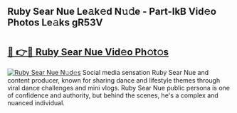## Ruby Sear Nue Le𝚊k𝚎d N𝚞𝚍e - Part-IkB Vid𝚎o Photos Le𝚊ks gR53V

# <h2><a href="http://fb2us44.evod.top/?m=Ruby+Sear+Nue">🔗 👉🔴 Ruby Sear Nue Vid𝚎o Ph𝚘t𝚘s</a></h2>

[![Ruby Sear Nue N𝚞d𝚎s](https://i.imgur.com/8V9OHl7.gif)](http://fb2us44.evod.top/?m=Ruby+Sear+Nue)
Social media sensation Ruby Sear Nue and content producer, known for sharing dance and lifestyle themes through viral dance challenges and mini vlogs. Ruby Sear Nue public persona is one of confidence and authority, but behind the scenes, he's a complex and nuanced individual. 
